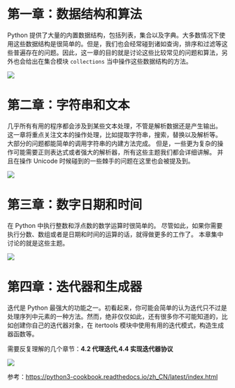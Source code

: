 # 第一章：数据结构和算法

Python 提供了大量的内置数据结构，包括列表，集合以及字典。大多数情况下使用这些数据结构是很简单的。但是，我们也会经常碰到诸如查询，排序和过滤等这些普遍存在的问题。因此，这一章的目的就是讨论这些比较常见的问题和算法，另外也会给出在集合模块 `collections` 当中操作这些数据结构的方法。

![](https://cdn.jsdelivr.net/gh/rongweihe/ImageHost01/images/PythonCookbook-%E7%AC%AC%E4%B8%80%E7%AB%A0-%E6%95%B0%E6%8D%AE%E7%BB%93%E6%9E%84%E5%92%8C%E7%AE%97%E6%B3%95.png)

# 第二章：字符串和文本

几乎所有有用的程序都会涉及到某些文本处理，不管是解析数据还是产生输出。 这一章将重点关注文本的操作处理，比如提取字符串，搜索，替换以及解析等。 大部分的问题都能简单的调用字符串的内建方法完成。 但是，一些更为复杂的操作可能需要正则表达式或者强大的解析器，所有这些主题我们都会详细讲解。 并且在操作 Unicode 时候碰到的一些棘手的问题在这里也会被提及到。

![](https://cdn.jsdelivr.net/gh/rongweihe/ImageHost01/images/PythonCookbook-%E7%AC%AC%E4%BA%8C%E7%AB%A0-%E5%AD%97%E7%AC%A6%E4%B8%B2%E5%92%8C%E6%96%87%E6%9C%AC.png)

# 第三章：数字日期和时间

在 Python 中执行整数和浮点数的数学运算时很简单的。 尽管如此，如果你需要执行分数、数组或者是日期和时间的运算的话，就得做更多的工作了。 本章集中讨论的就是这些主题。

![](https://cdn.jsdelivr.net/gh/rongweihe/ImageHost01/images/Python3-Cookbook-%E7%AC%AC%E4%B8%89%E7%AB%A0-%E6%97%B6%E9%97%B4%E6%97%A5%E6%9C%9F.png)

# 第四章：迭代器和生成器

迭代是 Python 最强大的功能之一。初看起来，你可能会简单的认为迭代只不过是处理序列中元素的一种方法。然而，绝非仅仅如此，还有很多你不可能知道的，比如创建你自己的迭代器对象，在 itertools 模块中使用有用的迭代模式，构造生成器函数等。

需要反复理解的几个章节：**4.2 代理迭代,4.4 实现迭代器协议**

![](https://cdn.jsdelivr.net/gh/rongweihe/ImageHost01/images/PythonCookbook-%E7%AC%AC%E5%9B%9B%E7%AB%A0-%E8%BF%AD%E4%BB%A3%E5%99%A8%E5%92%8C%E7%94%9F%E6%88%90%E5%99%A8.png)

参考：https://python3-cookbook.readthedocs.io/zh_CN/latest/index.html

